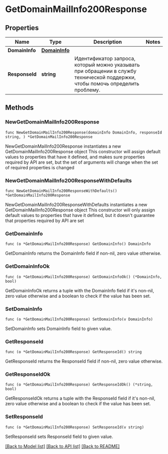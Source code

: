 # GetDomainMailInfo200Response

## Properties

Name | Type | Description | Notes
------------ | ------------- | ------------- | -------------
**DomainInfo** | [**DomainInfo**](DomainInfo.md) |  | 
**ResponseId** | **string** | Идентификатор запроса, который можно указывать при обращении в службу технической поддержки, чтобы помочь определить проблему. | 

## Methods

### NewGetDomainMailInfo200Response

`func NewGetDomainMailInfo200Response(domainInfo DomainInfo, responseId string, ) *GetDomainMailInfo200Response`

NewGetDomainMailInfo200Response instantiates a new GetDomainMailInfo200Response object
This constructor will assign default values to properties that have it defined,
and makes sure properties required by API are set, but the set of arguments
will change when the set of required properties is changed

### NewGetDomainMailInfo200ResponseWithDefaults

`func NewGetDomainMailInfo200ResponseWithDefaults() *GetDomainMailInfo200Response`

NewGetDomainMailInfo200ResponseWithDefaults instantiates a new GetDomainMailInfo200Response object
This constructor will only assign default values to properties that have it defined,
but it doesn't guarantee that properties required by API are set

### GetDomainInfo

`func (o *GetDomainMailInfo200Response) GetDomainInfo() DomainInfo`

GetDomainInfo returns the DomainInfo field if non-nil, zero value otherwise.

### GetDomainInfoOk

`func (o *GetDomainMailInfo200Response) GetDomainInfoOk() (*DomainInfo, bool)`

GetDomainInfoOk returns a tuple with the DomainInfo field if it's non-nil, zero value otherwise
and a boolean to check if the value has been set.

### SetDomainInfo

`func (o *GetDomainMailInfo200Response) SetDomainInfo(v DomainInfo)`

SetDomainInfo sets DomainInfo field to given value.


### GetResponseId

`func (o *GetDomainMailInfo200Response) GetResponseId() string`

GetResponseId returns the ResponseId field if non-nil, zero value otherwise.

### GetResponseIdOk

`func (o *GetDomainMailInfo200Response) GetResponseIdOk() (*string, bool)`

GetResponseIdOk returns a tuple with the ResponseId field if it's non-nil, zero value otherwise
and a boolean to check if the value has been set.

### SetResponseId

`func (o *GetDomainMailInfo200Response) SetResponseId(v string)`

SetResponseId sets ResponseId field to given value.



[[Back to Model list]](../README.md#documentation-for-models) [[Back to API list]](../README.md#documentation-for-api-endpoints) [[Back to README]](../README.md)


